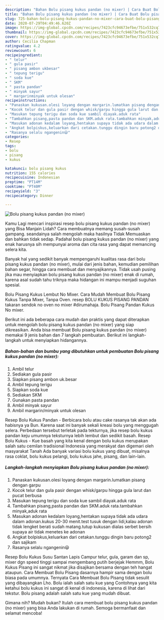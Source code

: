 ```yaml
---
description: "Bahan Bolu pisang kukus pandan (no mixer) | Cara Buat Bolu pisang kukus pandan (no mixer) Yang Sempurna"
title: "Bahan Bolu pisang kukus pandan (no mixer) | Cara Buat Bolu pisang kukus pandan (no mixer) Yang Sempurna"
slug: 725-bahan-bolu-pisang-kukus-pandan-no-mixer-cara-buat-bolu-pisang-kukus-pandan-no-mixer-yang-sempurna
date: 2020-07-29T04:49:46.620Z
image: https://img-global.cpcdn.com/recipes/7423cfc94673efbe/751x532cq70/bolu-pisang-kukus-pandan-no-mixer-foto-resep-utama.jpg
thumbnail: https://img-global.cpcdn.com/recipes/7423cfc94673efbe/751x532cq70/bolu-pisang-kukus-pandan-no-mixer-foto-resep-utama.jpg
cover: https://img-global.cpcdn.com/recipes/7423cfc94673efbe/751x532cq70/bolu-pisang-kukus-pandan-no-mixer-foto-resep-utama.jpg
author: Cecilia Chapman
ratingvalue: 4.2
reviewcount: 6
recipeingredient:
- " telur"
- " gula pasir"
- " pisang ambon ukbesar"
- " tepung terigu"
- " soda kue"
- " SKM"
- " pasta pandan"
- " minyak sayur"
- " margarinminyak untuk olesan"
recipeinstructions:
- "Panaskan kukusan.olesi loyang dengan margarin.lumatkan pisang dengan garpu"
- "Kocok telur dan gula pasir dengan whisk/garpu hingga gula larut dan pucat berbusa"
- "Masukan tepung terigu dan soda kue sambil diayak.aduk rata"
- "Tambahkan pisang,pasta pandan dan SKM.aduk rata.tambahkan minyak,aduk rata"
- "Masukan adonan kedalam loyang,hentakan supaya tidak ada udara dalam adonan.kukus 20-30 menit.test tusuk dengan lidi,kalau adonan tidak lengket berati sudah matang.tutup kukusan dialas serbet bersih supaya air tidak menetes ke adonan"
- "Angkat bolpiskus,keluarkan dari cetakan.tunggu dingin baru potong2 dan sajikam"
- "Rasanya selalu ngangenin😃"
categories:
- Resep
tags:
- bolu
- pisang
- kukus

katakunci: bolu pisang kukus 
nutrition: 155 calories
recipecuisine: Indonesian
preptime: "PT14M"
cooktime: "PT40M"
recipeyield: "3"
recipecategory: Dinner

---
```



![Bolu pisang kukus pandan (no mixer)](https://img-global.cpcdn.com/recipes/7423cfc94673efbe/751x532cq70/bolu-pisang-kukus-pandan-no-mixer-foto-resep-utama.jpg)

Kamu Lagi mencari inspirasi resep bolu pisang kukus pandan (no mixer) yang Bisa Manjain Lidah? Cara membuatnya memang susah-susah gampang. seandainya salah mengolah maka hasilnya Tidak Memuaskan dan bahkan tidak sedap. Padahal bolu pisang kukus pandan (no mixer) yang enak harusnya sih mempunyai aroma dan cita rasa yang dapat memancing selera kita.

Banyak hal yang sedikit banyak mempengaruhi kualitas rasa dari bolu pisang kukus pandan (no mixer), mulai dari jenis bahan, kemudian pemilihan bahan segar, hingga cara membuat dan menyajikannya. Tidak usah pusing jika mau menyiapkan bolu pisang kukus pandan (no mixer) enak di rumah, karena asal sudah tahu triknya maka hidangan ini mampu menjadi suguhan spesial.

Bolu Pisang Kukus Lembut No Mixer. Cara Mudah Membuat Bolu Pisang Kukus Tanpa Mixer, Tanpa Oven. resep BOLU KUKUS PISANG PANDAN takaran sendok no oven no mixer #dirumahaja. Bolu Pisang Pandan Kukus No mixer.


Berikut ini ada beberapa cara mudah dan praktis yang dapat diterapkan untuk mengolah bolu pisang kukus pandan (no mixer) yang siap dikreasikan. Anda bisa membuat Bolu pisang kukus pandan (no mixer) memakai 9 jenis bahan dan 7 langkah pembuatan. Berikut ini langkah-langkah untuk menyiapkan hidangannya.

<!--inarticleads1-->

##### Bahan-bahan dan bumbu yang dibutuhkan untuk pembuatan Bolu pisang kukus pandan (no mixer):

1. Ambil  telur
1. Sediakan  gula pasir
1. Siapkan  pisang ambon uk.besar
1. Ambil  tepung terigu
1. Siapkan  soda kue
1. Sediakan  SKM
1. Gunakan  pasta pandan
1. Ambil  minyak sayur
1. Ambil  margarin/minyak untuk olesan


Resep Bolu Kukus Pandan - Berbicara bolu atau cake rasanya tak akan ada habisnya ya Bun. Karena saat ini banyak sekali kreasi bolu yang menggugah selera. Perbedaan tersebut terletak pada tekturnya, jika resep bolu kukus pandan keju umumnya teksturnya lebih lembut dan sedikit basah. Resep Bolu Kukus - Kue basah yang kita kenal dengan bolu kukus merupakan salah satu cemilan tradisional Indonesia yang merakyat dan digemari oleh masyarakat Tanah Ada banyak variasi bolu kukus yang dibuat, misalnya rasa coklat, bolu kukus pelangi, bolu kukus jahe, pisang, dan lain-lain. 

<!--inarticleads2-->

##### Langkah-langkah menyiapkan Bolu pisang kukus pandan (no mixer):

1. Panaskan kukusan.olesi loyang dengan margarin.lumatkan pisang dengan garpu
1. Kocok telur dan gula pasir dengan whisk/garpu hingga gula larut dan pucat berbusa
1. Masukan tepung terigu dan soda kue sambil diayak.aduk rata
1. Tambahkan pisang,pasta pandan dan SKM.aduk rata.tambahkan minyak,aduk rata
1. Masukan adonan kedalam loyang,hentakan supaya tidak ada udara dalam adonan.kukus 20-30 menit.test tusuk dengan lidi,kalau adonan tidak lengket berati sudah matang.tutup kukusan dialas serbet bersih supaya air tidak menetes ke adonan
1. Angkat bolpiskus,keluarkan dari cetakan.tunggu dingin baru potong2 dan sajikam
1. Rasanya selalu ngangenin😃


Resep Bolu Kukus Susu Santan Lapis Campur telur, gula, garam dan sp, mixer dgn speed tinggi sampai mengembang putih berjejak Hemmm, Bolu Kukus Pisang ini sangat nikmat jika disajikan bersama dengan teh hangat ataupun. Cara Membuat Bolu Pisang dasarnya hampir sama dengan bolu biasa pada umumnya. Ternyata Cara Membuat Bolu Pisang tidak sesulit yang dibayangkan Lho. Bolu ialah salah satu kue yang Contohnya yang kita ketahui bolu kukus ini sangat di kenal di indonesia, karena di lihat dari tekstur. Bolu pisang adalah salah satu kue yang mudah dibuat. 

Gimana nih? Mudah bukan? Itulah cara membuat bolu pisang kukus pandan (no mixer) yang bisa Anda lakukan di rumah. Semoga bermanfaat dan selamat mencoba!
